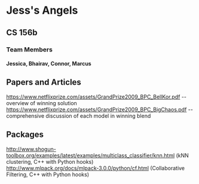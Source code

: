 # Jess's Angels
## CS 156b

### Team Members
#### Jessica, Bhairav, Connor, Marcus  

## Papers and Articles
https://www.netflixprize.com/assets/GrandPrize2009_BPC_BellKor.pdf --overview of winning solution  
https://www.netflixprize.com/assets/GrandPrize2009_BPC_BigChaos.pdf --comprehensive discussion of each model in winning blend  

## Packages
http://www.shogun-toolbox.org/examples/latest/examples/multiclass_classifier/knn.html (kNN clustering, C++ with Python hooks)  
http://www.mlpack.org/docs/mlpack-3.0.0/python/cf.html (Collaborative Filtering, C++ with Python hooks)  
